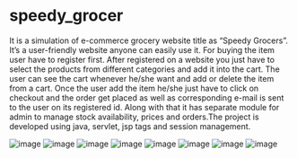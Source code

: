 # speedy_grocer
It is a simulation of e-commerce grocery website title as  “Speedy Grocers”.
It’s a user-friendly website anyone can easily use it. For buying the item user have to register first.
After registered on a website you just have to select the products from different categories and add it into the cart. 
The user can see the cart whenever he/she want and add or delete the item from a cart. Once the user add the item he/she just have to click on checkout and the order get placed as well as corresponding e-mail is sent to the user on its registered id. 
Along with that it has separate module for admin to manage stock availability, prices and orders.The project is developed using java, servlet, jsp tags and session management.

![image](https://user-images.githubusercontent.com/60663075/125196240-baa00680-e276-11eb-900d-fc582b585ebd.png)
![image](https://user-images.githubusercontent.com/60663075/125196269-e3c09700-e276-11eb-8bdf-33ff705bbaea.png)
![image](https://user-images.githubusercontent.com/60663075/125196276-e9b67800-e276-11eb-9aff-5feab8351f64.png)
![image](https://user-images.githubusercontent.com/60663075/125196283-f5a23a00-e276-11eb-98e4-325c0dda5bbc.png)
![image](https://user-images.githubusercontent.com/60663075/125196292-fdfa7500-e276-11eb-81d8-450beaae049b.png)
![image](https://user-images.githubusercontent.com/60663075/125196301-0652b000-e277-11eb-862d-693673f15f2d.png)
![image](https://user-images.githubusercontent.com/60663075/125196314-11a5db80-e277-11eb-89e5-02724a6de9da.png)
![image](https://user-images.githubusercontent.com/60663075/125196320-18cce980-e277-11eb-88fc-5b1e57dd5398.png)

